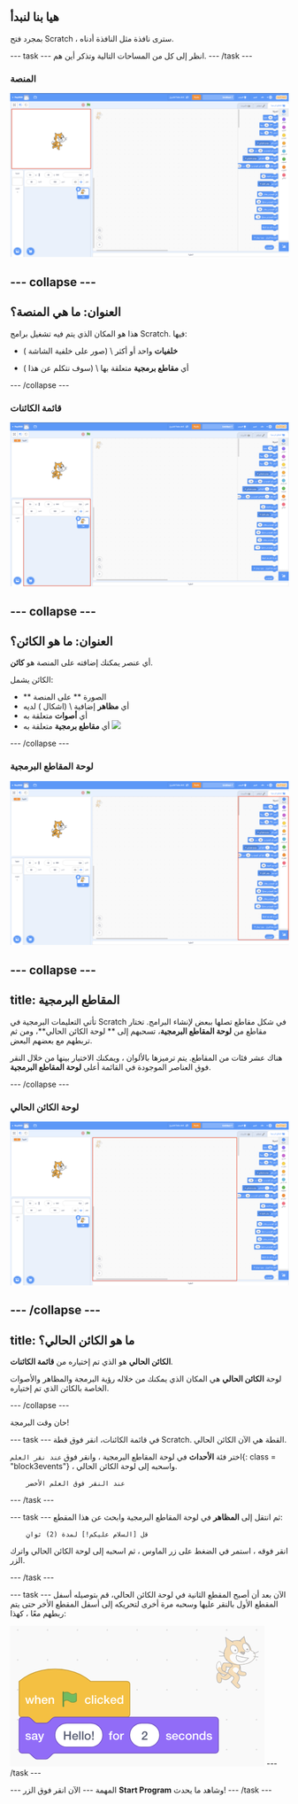 ## هيا بنا لنبدأ

بمجرد فتح Scratch ، سترى نافذة مثل النافذة أدناه.

\--- task \--- انظر إلى كل من المساحات التالية وتذكر أين هم. \--- /task \---

### المنصة

![نافذة Scratch مع تسليط الضوء على المنصة](images/hlStage.png)

## \--- collapse \---

## العنوان: ما هي المنصة؟

هذا هو المكان الذي يتم فيه تشغيل برامج Scratch. فيها:

* **خلفيات** واحد أو أكثر \ (صور على خلفية الشاشة \)

* أي **مقاطع برمجية** متعلقة بها \ (سوف نتكلم عن هذا \)

\--- /collapse \---

### قائمة الكائنات

![نافذة Scratch مع تسليط الضوء على قائمة الشخصيات](images/hlSpriteList.png)

## \--- collapse \---

## العنوان: ما هو الكائن؟

أي عنصر يمكنك إضافته على المنصة هو **كائن**.

الكائن يشمل:

* ** الصورة ** على المنصة
* أي **مظاهر** إضافية \ (اشكال \) لديه
* أي **أصوات** متعلقة به
* أي **مقاطع برمجية** متعلقة به ![](images/setup2.png)

\--- /collapse \---

### لوحة المقاطع البرمجية

![نافذة Scratch مع تسليط الضوء على لوحة الكتل](images/hlBlocksPalette.png)

## \--- collapse \---

## title: المقاطع البرمجية

تأتي التعليمات البرمجية في Scratch في شكل مقاطع تصلها ببعض لإنشاء البرامج. تختار مقاطع من **لوحة المقاطع البرمجية**، تسحبهم إلى ** لوحة الكائن الحالي**، ومن ثم تربطهم مع بعضهم البعض.

هناك عشر فئات من المقاطع. يتم ترميزها بالألوان ، ويمكنك الاختيار بينها من خلال النقر فوق العناصر الموجودة في القائمة أعلى **لوحة المقاطع البرمجية**.

\--- /collapse \---

### لوحة الكائن الحالي

![نافذة Scratch مع تسليط الضوء على لوحة الشخصية الحالية](images/hlCurrentSpritePanel.png)

## \--- /collapse \---

## title: ما هو الكائن الحالي؟

**الكائن الحالي** هو الذي تم إختياره من **قائمة الكائنات**.

لوحة **الكائن الحالي** هي المكان الذي يمكنك من خلاله رؤية البرمجة والمظاهر والأصوات الخاصة بالكائن الذي تم إختياره.

\--- /collapse \---

حان وقت البرمجة!

\--- task \--- في قائمة الكائنات، انقر فوق قطة Scratch. القطة هي الآن الكائن الحالي.

اختر فئة **الأحداث** في لوحة المقاطع البرمجية ، وانقر فوق `عند نقر العلم`{: class = "block3events"} ، واسحبه إلى لوحة الكائن الحالي.

```blocks3
    عند النقر فوق العلم الأخضر
```

\--- /task \---

\--- task \--- ثم انتقل إلى **المظاهر** في لوحة المقاطع البرمجية وابحث عن هذا المقطع:

```blocks3
    قل [السلام عليكم!] لمدة (2) ثوانٍ
```

انقر فوقه ، استمر في الضغط على زر الماوس ، ثم اسحبه إلى لوحة الكائن الحالي واترك الزر.

\--- /task \---

\--- task \--- الآن بعد أن أصبح المقطع الثانية في لوحة الكائن الحالي، قم بتوصيله أسفل المقطع الأول بالنقر عليها وسحبه مرة أخرى لتحريكه إلى أسفل المقطع الأخر حتى يتم ربطهم معًا ، كهذا:

![](images/setup3.png) \--- /task \---

\--- المهمة \--- الآن انقر فوق الزر **Start Program** وشاهد ما يحدث! \--- /task \---